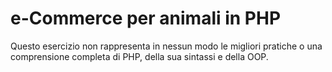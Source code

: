 # e-Commerce per animali in PHP

Questo esercizio non rappresenta in nessun modo le migliori pratiche o una comprensione completa di PHP, della sua sintassi e della OOP.
